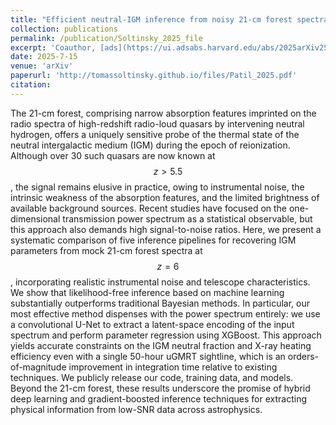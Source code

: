 ```yaml
---
title: "Efficient neutral-IGM inference from noisy 21-cm forest spectra with latent-space U-Net encoding and XGBoost"
collection: publications
permalink: /publication/Soltinsky_2025_file
excerpt: 'Coauthor, [ads](https://ui.adsabs.harvard.edu/abs/2025arXiv250711611P/abstract){:target="_blank" rel="noopener"}'
date: 2025-7-15
venue: 'arXiv'
paperurl: 'http://tomassoltinsky.github.io/files/Patil_2025.pdf'
citation:
---
```


The 21-cm forest, comprising narrow absorption features imprinted on the radio spectra of high-redshift radio-loud quasars by intervening neutral hydrogen, offers a uniquely sensitive probe of the thermal state of the neutral intergalactic medium (IGM) during the epoch of reionization. Although over 30 such quasars are now known at $$z>5.5$$, the signal remains elusive in practice, owing to instrumental noise, the intrinsic weakness of the absorption features, and the limited brightness of available background sources. Recent studies have focused on the one-dimensional transmission power spectrum as a statistical observable, but this approach also demands high signal-to-noise ratios. Here, we present a systematic comparison of five inference pipelines for recovering IGM parameters from mock 21-cm forest spectra at $$z=6$$, incorporating realistic instrumental noise and telescope characteristics. We show that likelihood-free inference based on machine learning substantially outperforms traditional Bayesian methods. In particular, our most effective method dispenses with the power spectrum entirely: we use a convolutional U-Net to extract a latent-space encoding of the input spectrum and perform parameter regression using XGBoost. This approach yields accurate constraints on the IGM neutral fraction and X-ray heating efficiency even with a single 50-hour uGMRT sightline, which is an orders-of-magnitude improvement in integration time relative to existing techniques. We publicly release our code, training data, and models. Beyond the 21-cm forest, these results underscore the promise of hybrid deep learning and gradient-boosted inference techniques for extracting physical information from low-SNR data across astrophysics.
